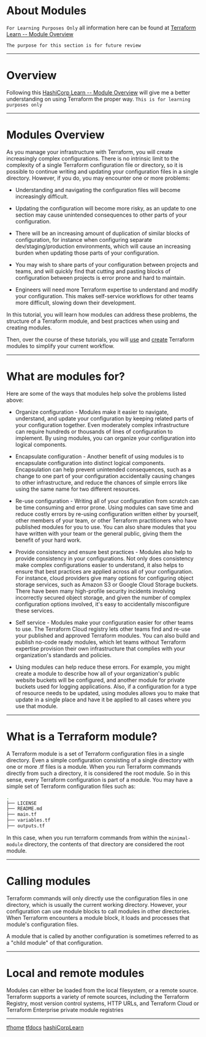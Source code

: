 # About Modules

`For Learning Purposes Only` all information here can be found at [Terraform Learn -- Module Overview](https://learn.hashicorp.com/tutorials/terraform/module?in=terraform/modules)

`The purpose for this section is for future review`

---

# Overview

Following this [HashiCorp Learn -- Module Overview](https://learn.hashicorp.com/tutorials/terraform/module?in=terraform/modules) will give me a better understanding on using Terraform the proper way. `This is for learning purposes only`

-----

# Modules Overview

As you manage your infrastructure with Terraform, you will create increasingly complex configurations. There is no intrinsic limit to the complexity of a single Terraform configuration file or directory, so it is possible to continue writing and updating your configuration files in a single directory. However, if you do, you may encounter one or more problems:

   - Understanding and navigating the configuration files will become increasingly difficult.

   - Updating the configuration will become more risky, as an update to one section may cause unintended consequences to other parts of your configuration.

   - There will be an increasing amount of duplication of similar blocks of configuration, for instance when configuring separate dev/staging/production environments, which will cause an increasing burden when updating those parts of your configuration.

   - You may wish to share parts of your configuration between projects and teams, and will quickly find that cutting and pasting blocks of configuration between projects is error prone and hard to maintain.

   - Engineers will need more Terraform expertise to understand and modify your configuration. This makes self-service workflows for other teams more difficult, slowing down their development.

In this tutorial, you will learn how modules can address these problems, the structure of a Terraform module, and best practices when using and creating modules.

Then, over the course of these tutorials, you will [use](https://learn.hashicorp.com/tutorials/terraform/module-use) and [create](https://learn.hashicorp.com/tutorials/terraform/module-create) Terraform modules to simplify your current workflow.

---


# What are modules for?

Here are some of the ways that modules help solve the problems listed above:

   - Organize configuration - Modules make it easier to navigate, understand, and update your configuration by keeping related parts of your configuration together. Even moderately complex infrastructure can require hundreds or thousands of lines of configuration to implement. By using modules, you can organize your configuration into logical components.

   - Encapsulate configuration - Another benefit of using modules is to encapsulate configuration into distinct logical components. Encapsulation can help prevent unintended consequences, such as a change to one part of your configuration accidentally causing changes to other infrastructure, and reduce the chances of simple errors like using the same name for two different resources.

   - Re-use configuration - Writing all of your configuration from scratch can be time consuming and error prone. Using modules can save time and reduce costly errors by re-using configuration written either by yourself, other members of your team, or other Terraform practitioners who have published modules for you to use. You can also share modules that you have written with your team or the general public, giving them the benefit of your hard work.

   - Provide consistency and ensure best practices - Modules also help to provide consistency in your configurations. Not only does consistency make complex configurations easier to understand, it also helps to ensure that best practices are applied across all of your configuration. For instance, cloud providers give many options for configuring object storage services, such as Amazon S3 or Google Cloud Storage buckets. There have been many high-profile security incidents involving incorrectly secured object storage, and given the number of complex configuration options involved, it's easy to accidentally misconfigure these services.

   - Self service - Modules make your configuration easier for other teams to use. The Terraform Cloud registry lets other teams find and re-use your published and approved Terraform modules. You can also build and publish no-code ready modules, which let teams without Terraform expertise provision their own infrastructure that complies with your organization's standards and policies.

   - Using modules can help reduce these errors. For example, you might create a module to describe how all of your organization's public website buckets will be configured, and another module for private buckets used for logging applications. Also, if a configuration for a type of resource needs to be updated, using modules allows you to make that update in a single place and have it be applied to all cases where you use that module.

----
# What is a Terraform module?

A Terraform module is a set of Terraform configuration files in a single directory. Even a simple configuration consisting of a single directory with one or more .tf files is a module. When you run Terraform commands directly from such a directory, it is considered the root module. So in this sense, every Terraform configuration is part of a module. You may have a simple set of Terraform configuration files such as:

```sh
.
├── LICENSE
├── README.md
├── main.tf
├── variables.tf
├── outputs.tf
```

In this case, when you run terraform commands from within the `minimal-module` directory, the contents of that directory are considered the root module.

---

# Calling modules

Terraform commands will only directly use the configuration files in one directory, which is usually the current working directory. However, your configuration can use module blocks to call modules in other directories. When Terraform encounters a module block, it loads and processes that module's configuration files.

A module that is called by another configuration is sometimes referred to as a "child module" of that configuration.

---

# Local and remote modules

Modules can either be loaded from the local filesystem, or a remote source. Terraform supports a variety of remote sources, including the Terraform Registry, most version control systems, HTTP URLs, and Terraform Cloud or Terraform Enterprise private module registries

---
[tfhome](https://www.terraform.io)
[tfdocs](https://registry.terraform.io/providers/hashicorp/aws/latest/docs)
[hashiCorpLearn](https://learn.hashicorp.com/)
